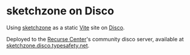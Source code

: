 # sketchzone on Disco

Using [sketchzone](https://github.com/robsimmons/sketchzone/) as a static [Vite](https://vitejs.dev/-generated) site on [Disco](https://letsdisco.dev/).

Deployed to the [Recurse Center](https://www.recurse.com/)'s community disco server, available at [sketchzone.disco.typesafety.net](https://sketchzone.disco.typesafety.net).